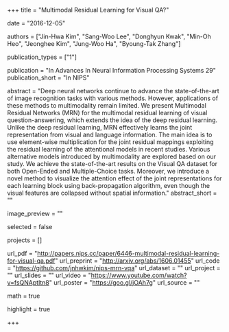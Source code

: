 +++ title = "Multimodal Residual Learning for Visual QA?"

date = "2016-12-05"

authors = ["Jin-Hwa Kim", "Sang-Woo Lee", "Donghyun Kwak", "Min-Oh Heo", "Jeonghee Kim", "Jung-Woo Ha", "Byoung-Tak Zhang"]

publication_types = ["1"]

publication = "In Advances In Neural Information Processing Systems 29" publication_short = "In NIPS"

abstract = "Deep neural networks continue to advance the state-of-the-art of image recognition tasks with various methods. However, applications of these methods to multimodality remain limited. We present Multimodal Residual Networks (MRN) for the multimodal residual learning of visual question-answering, which extends the idea of the deep residual learning. Unlike the deep residual learning, MRN effectively learns the joint representation from visual and language information. The main idea is to use element-wise multiplication for the joint residual mappings exploiting the residual learning of the attentional models in recent studies. Various alternative models introduced by multimodality are explored based on our study. We achieve the state-of-the-art results on the Visual QA dataset for both Open-Ended and Multiple-Choice tasks. Moreover, we introduce a novel method to visualize the attention effect of the joint representations for each learning block using back-propagation algorithm, even though the visual features are collapsed without spatial information." abstract_short = ""

image_preview = ""

selected = false

projects = []

url_pdf = "http://papers.nips.cc/paper/6446-multimodal-residual-learning-for-visual-qa.pdf" url_preprint = "http://arxiv.org/abs/1606.01455" url_code = "https://github.com/jnhwkim/nips-mrn-vqa" url_dataset = "" url_project = "" url_slides = "" url_video = "https://www.youtube.com/watch?v=fsQNAptltn8" url_poster = "https://goo.gl/jOAh7g" url_source = ""

math = true

highlight = true

+++
